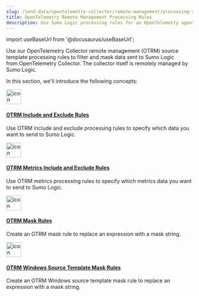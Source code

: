 ```yaml
---
slug: /send-data/opentelemetry-collector/remote-management/processing-rules
title: OpenTelemetry Remote Management Processing Rules
description: Use Sumo Logic processing rules for an OpenTelemetry agent with an OpenTelemetry remote management source template.
---
```


import useBaseUrl from '@docusaurus/useBaseUrl';

Use our OpenTelemetry Collector remote management (OTRM) source template processing rules to filter and mask data sent to Sumo Logic from OpenTelemetry Collector. The collector itself is remotely managed by Sumo Logic.

In this section, we'll introduce the following concepts:

<div className="box-wrapper" >
<div className="box smallbox card">
  <div className="container">
  <a href="/docs/send-data/opentelemetry-collector/remote-management/processing-rules/include-and-exclude-rules"><img src={useBaseUrl('img/icons/operations/rules.png')} alt="icon" width="40"/><h4>OTRM Include and Exclude Rules</h4></a>
  <p>Use OTRM include and exclude processing rules to specify which data you want to send to Sumo Logic.</p>
  </div>
</div>
<div className="box smallbox card">
  <div className="container">
  <a href="/docs/send-data/opentelemetry-collector/remote-management/processing-rules/metrics-include-and-exclude-rules"><img src={useBaseUrl('img/icons/operations/rules.png')} alt="icon" width="40"/><h4>OTRM Metrics Include and Exclude Rules</h4></a>
  <p>Use OTRM metrics processing rules to specify which metrics data you want to send to Sumo Logic.</p>
  </div>
</div>
<div className="box smallbox card">
  <div className="container">
  <a href="/docs/send-data/opentelemetry-collector/remote-management/processing-rules/mask-rules"><img src={useBaseUrl('img/icons/operations/rules.png')} alt="icon" width="40"/><h4>OTRM Mask Rules</h4></a>
  <p>Create an OTRM mask rule to replace an expression with a mask string.</p>
  </div>
</div>
<div className="box smallbox card">
  <div className="container">
  <a href="/docs/send-data/opentelemetry-collector/remote-management/processing-rules/mask-rules-windows"><img src={useBaseUrl('img/icons/operations/rules.png')} alt="icon" width="40"/><h4>OTRM Windows Source Template Mask Rules</h4></a>
  <p>Create an OTRM Windows source template mask rule to replace an expression with a mask string.</p>
  </div>
</div>
</div>
